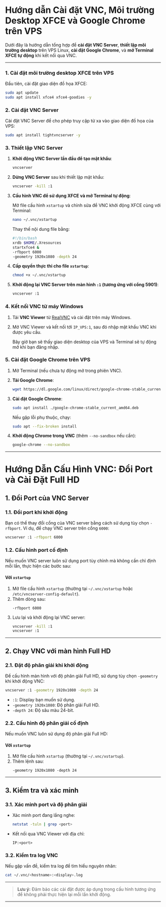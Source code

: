 
# Hướng dẫn Cài đặt VNC, Môi trường Desktop XFCE và Google Chrome trên VPS

Dưới đây là hướng dẫn tổng hợp để **cài đặt VNC Server**, **thiết lập môi trường desktop** trên VPS Linux, **cài đặt Google Chrome**, và **mở Terminal XFCE tự động** khi kết nối qua VNC.

---

### 1. Cài đặt môi trường desktop XFCE trên VPS

Đầu tiên, cài đặt giao diện đồ họa XFCE:

```bash
sudo apt update
sudo apt install xfce4 xfce4-goodies -y
```

### 2. Cài đặt VNC Server

Cài đặt VNC Server để cho phép truy cập từ xa vào giao diện đồ họa của VPS:

```bash
sudo apt install tightvncserver -y
```

### 3. Thiết lập VNC Server

1. **Khởi động VNC Server lần đầu để tạo mật khẩu**:

   ```bash
   vncserver
   ```

2. **Dừng VNC Server** sau khi thiết lập mật khẩu:

   ```bash
   vncserver -kill :1
   ```

3. **Cấu hình VNC để sử dụng XFCE và mở Terminal tự động**:

   Mở file cấu hình `xstartup` và chỉnh sửa để VNC khởi động XFCE cùng với Terminal:

   ```bash
   nano ~/.vnc/xstartup
   ```

   Thay thế nội dung file bằng:

   ```bash
   #!/bin/bash
   xrdb $HOME/.Xresources
   startxfce4 &
   -rfbport 6000
   -geometry 1920x1080 -depth 24

   ```

4. **Cấp quyền thực thi cho file `xstartup`**:

   ```bash
   chmod +x ~/.vnc/xstartup
   ```

5. **Khởi động lại VNC Server trên màn hình `:1` (tương ứng với cổng 5901)**:

   ```bash
   vncserver :1
   ```

### 4. Kết nối VNC từ máy Windows

1. Tải **VNC Viewer** từ [RealVNC](https://www.realvnc.com/en/connect/download/viewer/) và cài đặt trên máy Windows.
2. Mở VNC Viewer và kết nối tới `IP_VPS:1`, sau đó nhập mật khẩu VNC khi được yêu cầu.

   Bây giờ bạn sẽ thấy giao diện desktop của VPS và Terminal sẽ tự động mở khi bạn đăng nhập.

### 5. Cài đặt Google Chrome trên VPS

1. Mở Terminal (nếu chưa tự động mở trong phiên VNC).
2. **Tải Google Chrome**:

   ```bash
   wget https://dl.google.com/linux/direct/google-chrome-stable_current_amd64.deb
   ```

3. **Cài đặt Google Chrome**:

   ```bash
   sudo apt install ./google-chrome-stable_current_amd64.deb
   ```

   Nếu gặp lỗi phụ thuộc, chạy:

   ```bash
   sudo apt --fix-broken install
   ```

4. **Khởi động Chrome trong VNC** (thêm `--no-sandbox` nếu cần):

   ```bash
   google-chrome --no-sandbox
   ```

---


# Hướng Dẫn Cấu Hình VNC: Đổi Port và Cài Đặt Full HD

## 1. Đổi Port của VNC Server

### **1.1. Đổi port khi khởi động**
Bạn có thể thay đổi cổng của VNC server bằng cách sử dụng tùy chọn `-rfbport`. Ví dụ, để chạy VNC server trên cổng `6000`:

```bash
vncserver :1 -rfbport 6000
```

### **1.2. Cấu hình port cố định**
Nếu muốn VNC server luôn sử dụng port tùy chỉnh mà không cần chỉ định mỗi lần, thực hiện các bước sau:

#### **Với `xstartup`**
1. Mở file cấu hình `xstartup` (thường tại `~/.vnc/xstartup` hoặc `/etc/vncserver-config-default`).
2. Thêm dòng sau:
   ```
   -rfbport 6000
   ```
3. Lưu lại và khởi động lại VNC server:
   ```bash
   vncserver -kill :1
   vncserver :1
   ```

---

## 2. Chạy VNC với màn hình Full HD

### **2.1. Đặt độ phân giải khi khởi động**
Để cấu hình màn hình với độ phân giải Full HD, sử dụng tùy chọn `-geometry` khi khởi động VNC:

```bash
vncserver :1 -geometry 1920x1080 -depth 24
```

- `:1`: Display bạn muốn sử dụng.
- `-geometry 1920x1080`: Độ phân giải Full HD.
- `-depth 24`: Độ sâu màu 24-bit.

### **2.2. Cấu hình độ phân giải cố định**
Nếu muốn VNC luôn sử dụng độ phân giải Full HD:

#### **Với `xstartup`**
1. Mở file cấu hình `xstartup` (thường tại `~/.vnc/xstartup`).
2. Thêm lệnh sau:
   ```
   -geometry 1920x1080 -depth 24
   ```

---

## 3. Kiểm tra và xác minh

### **3.1. Xác minh port và độ phân giải**
- Xác minh port đang lắng nghe:
  ```bash
  netstat -tuln | grep <port>
  ```
- Kết nối qua VNC Viewer với địa chỉ:
  ```
  IP:<port>
  ```

### **3.2. Kiểm tra log VNC**
Nếu gặp vấn đề, kiểm tra log để tìm hiểu nguyên nhân:

```bash
cat ~/.vnc/<hostname>:<display>.log
```

---

> **Lưu ý:** Đảm bảo các cài đặt được áp dụng trong cấu hình tương ứng để không phải thực hiện lại mỗi lần khởi động.

---
